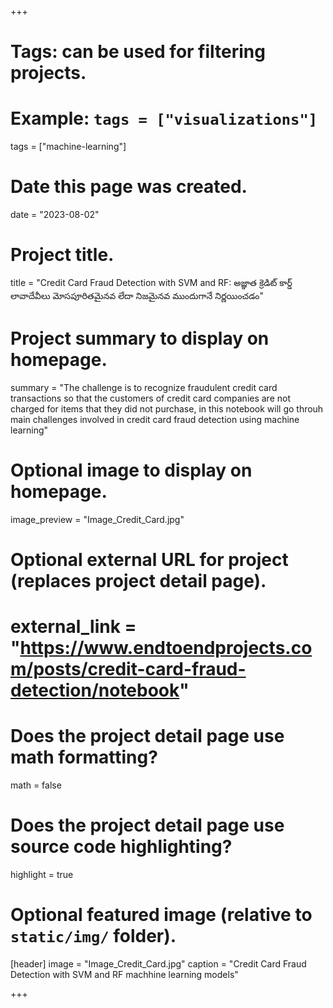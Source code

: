 +++
# Tags: can be used for filtering projects.
# Example: `tags = ["visualizations"]`
tags = ["machine-learning"]

# Date this page was created.
date = "2023-08-02"

# Project title.
title = "Credit Card Fraud Detection with SVM and RF: అజ్ఞాత క్రెడిట్ కార్డ్ లావాదేవీలు మోసపూరితమైనవ లేదా నిజమైనవ ముందుగానే నిర్ణయించడం"

# Project summary to display on homepage.
summary = "The challenge is to recognize fraudulent credit card transactions so that the customers of credit card companies are not charged for items that they did not purchase, in this notebook will go throuh main challenges involved in credit card fraud detection using machine learning"

# Optional image to display on homepage.
image_preview = "Image_Credit_Card.jpg"

# Optional external URL for project (replaces project detail page).
# external_link = "https://www.endtoendprojects.com/posts/credit-card-fraud-detection/notebook"

# Does the project detail page use math formatting?
math = false

# Does the project detail page use source code highlighting?
highlight = true

# Optional featured image (relative to `static/img/` folder).
[header]
image = "Image_Credit_Card.jpg"
caption = "Credit Card Fraud Detection with SVM and RF machhine learning models"

+++

